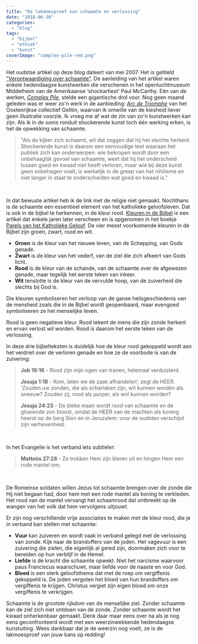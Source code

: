 ```yaml
---
title: "De lakmoesproef van schaamte en verlossing"
date: "2018-06-30"
categories: 
  - "blog"
tags: 
  - "bijbel"
  - "ethiek"
  - "kunst"
coverImage: "complex-pile-red.png"
---
```


Het oudstse artikel op deze blog dateert van mei 2007. Het is getiteld ["Verontwaardiging over schaamte"](/blog/verontwaardiging-over-schaamte/). De aanleiding van het artikel waren enkele hedendaagse kunstwerken die verschenen in het openluchtmuseum Middelheim van de Amerikaanse ‘shockartiest’ Paul McCarthy. Eén van de werken, _[Complex Pile](https://laughingsquid.com/complex-pile-paul-mccarthys-monumental-inflatable-turd-sculpture/),_ stelde een gigantische drol voor. Nog geen maand geleden was er weer zo'n werk in de aanbieding: [_Arc de Triomphe_](https://www.gelitin.net/projects/arc-de-triomphe/) van het Oostenrijkse collectief Gelitin, waarvan ik omwille van de kiesheid liever geen illustratie voorzie. Ik vroeg me af wat de zin van zo'n kunstwerken kan zijn. Als ik in de soms ronduit shockerende kunst toch één werking erken, is het de opwekking van schaamte.

> "Als de kijker zich schaamt, wil dat zeggen dat hij het slechte herkent. Shockerende kunst is daarom een eenvoudige test waaraan het publiek zich kan onderwerpen: wie bekropen wordt door een onbehaaglijk gevoel van schaamte, weet dat hij het onderscheid tussen goed en kwaad niet heeft verloren, maar wie bij deze kunst geen onbehagen voelt, is werkelijk in de greep van het nihilisme en niet langer in staat te onderscheiden wat goed en kwaad is."

 

In dat bewuste artikel heb ik de link met de religie niet gemaakt. Nochthans is de schaamte een essentieel element van het katholieke geloofsleven. Dat is ook in de bijbel te herkennen, in de kleur rood. [Kleuren in de Bijbel](/blog/kleuren-in-de-bijbel/) is een artikel dat enkele jaren later verscheen en is opgenomen in het boekje [Parels van het Katholieke Geloof](http://parels.gelovenleren.net/). De vier meest voorkomende kleuren in de Bijbel zijn groen, zwart, rood en wit.

- **Groen** is de kleur van het nieuwe leven, van de Schepping, van Gods genade.
- **Zwart** is de kleur van het vederf, van de ziel die zich afkeert van Gods licht.
- **Rood** is de kleur van de schande, van de schaamte over de afgewezen genade, maar tegelijk het eerste teken van inkeer.
- **Wit** tenslotte is de kleur van de vervulde hoop, van de zuiverheid die slechts bij God is.

Die kleuren symboliseren het verloop van de ganse heilsgeschiedenis van de mensheid zoals die in de Bijbel wordt geopenbaard, maar evengoed symboliseren ze het menselijke leven.

Rood is geen negatieve kleur. Rood tekent de mens die zijn zonde herkent en ervan verlost wil worden. Rood is daarom het eerste teken van de verlossing.

In deze drie bijbelteksten is duidelijk hoe de kleur rood gekoppeld wordt aan het verdriet over de verloren genade en hoe ze de voorbode is van de zuivering:

> **Job 16:16** - Rood zijn mijn ogen van tranen, helemaal verduisterd.
> 
> **Jesaja 1:18** - Kom, laten we de zaak afhandelen’, zegt de HEER. ‘Zouden uw zonden, die als scharlaken zijn, wit kunnen worden als sneeuw? Zouden zij, rood als purper, als wol kunnen worden?
> 
> **Jesaja 24:23** - De bleke maan wordt rood van schaamte en de gloeiende zon bloost, omdat de HEER van de machten als koning heerst op de berg Sion en in Jeruzalem: voor de oudsten verschijnt zijn verhevenheid.

 

In het Evangelie is het verband iets subtieler:

> **Matteüs 27:28** - Ze trokken Hem zijn kleren uit en hingen Hem een rode mantel om;

 

De Romeinse soldaten willen Jezus tot schaamte brengen over de zonde die Hij niet begaan had, door hem met een rode mantel als koning te verkleden. Het rood van de mantel vervangt het schaamrood dat ontbreekt op de wangen van het volk dat hem vervolgens uitjouwt.

Er zijn nog verschillende vrije associaties te maken met de kleur rood, die je in verband kan stellen met schaamte:

- **Vuur** kan zuiveren en wordt vaak in verband gelegd met de verlossing van zonde. Kijk naar de brandoffers van de joden. Het vagevuur is een zuivering die zielen, die eigenlijk al gered zijn, doormaken zich voor te bereiden op hun verblijf in de Hemel.
- **Liefde** is de kracht die schaamte opwekt. Niet het narcisme waarvoor paus Franciscus waarschuwt, maar liefde voor de naaste en voor God.
- **Bloed** is een sterk geloofsthema dat met de roep om vergiffenis gekoppeld is. De joden vergoten het bloed van hun brandoffers om vergiffenis te krijgen. Christus vergiet zijn eigen bloed om onze vergiffenis te verkrijgen.

Schaamte is de grootste rijkdom van de menselijke ziel. Zonder schaamte kan de ziel zich niet ontdoen van de zonde. Zonder schaamte wordt het kwaad onherkenbaar gemaakt. Denk daar maar eens over na als je nog eens geconfronteerd wordt met een weerzinwekkende hedendaagse kunstuiting. Wees dankbaar dat je de weerzin nog voelt, ze is de lakmoesproef van jouw kans op redding!
